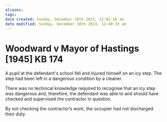```yaml
---
aliases: 
tags: 
date created: Sunday, December 10th 2023, 12:02:26 am
date modified: Sunday, December 10th 2023, 12:40:33 am
---
```


# Woodward v Mayor of Hastings [1945] KB 174

A pupil at the defendant's school fell and injured himself on an icy step. The step had been left in a dangerous condition by a cleaner.

There was no technical knowledge required to recognise that an icy step was dangerous and, therefore, the defendant was able to and should have checked and supervised the contractor in question.

By not checking the contractor’s work, the occupier had not discharged their duty.
